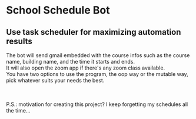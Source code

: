# School Schedule Bot
## Use task scheduler for maximizing automation results
The bot will send  gmail embedded with the course infos such as the course name, building name, and the time it starts and ends.<br />
It will also open the zoom app if there's any zoom class available.<br />
You have two options to use the program, the oop way or the mutable way, pick whatever suits your needs the best.

<br />
<br />
P.S.: motivation for creating this project? I keep forgetting my schedules all the time...
